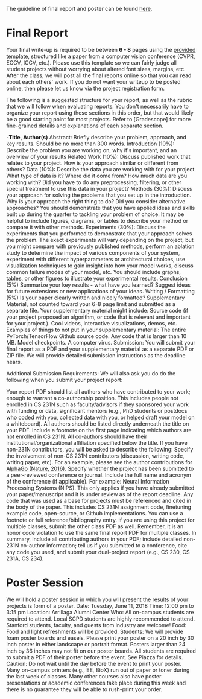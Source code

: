 The guideline of final report and poster can be found [here](http://cs231n.stanford.edu/project.html).<br/>
# Final Report
Your final write-up is required to be between **6 - 8** pages using the [provided template](http://www.pamitc.org/cvpr15/files/cvpr2015AuthorKit.zip), structured like a paper from a computer vision conference (CVPR, ECCV, ICCV, etc.). Please use this template so we can fairly judge all student projects without worrying about altered font sizes, margins, etc. After the class, we will post all the final reports online so that you can read about each others' work. If you do not want your writeup to be posted online, then please let us know via the project registration form.

The following is a suggested structure for your report, as well as the rubric that we will follow when evaluating reports. You don't necessarily have to organize your report using these sections in this order, but that would likely be a good starting point for most projects.
Refer to [Gradescope] for more fine-grained details and explanations of each separate section.

-**Title, Author(s)**
Abstract: Briefly describe your problem, approach, and key results. Should be no more than 300 words.
Introduction (10%): Describe the problem you are working on, why it's important, and an overview of your results
Related Work (10%): Discuss published work that relates to your project. How is your approach similar or different from others?
Data (10%): Describe the data you are working with for your project. What type of data is it? Where did it come from? How much data are you working with? Did you have to do any preprocessing, filtering, or other special treatment to use this data in your project?
Methods (30%): Discuss your approach for solving the problems that you set up in the introduction. Why is your approach the right thing to do? Did you consider alternative approaches? You should demonstrate that you have applied ideas and skills built up during the quarter to tackling your problem of choice. It may be helpful to include figures, diagrams, or tables to describe your method or compare it with other methods.
Experiments (30%): Discuss the experiments that you performed to demonstrate that your approach solves the problem. The exact experiments will vary depending on the project, but you might compare with previously published methods, perform an ablation study to determine the impact of various components of your system, experiment with different hyperparameters or architectural choices, use visualization techniques to gain insight into how your model works, discuss common failure modes of your model, etc. You should include graphs, tables, or other figures to illustrate your experimental results.
Conclusion (5%) Summarize your key results - what have you learned? Suggest ideas for future extensions or new applications of your ideas.
Writing / Formatting (5%) Is your paper clearly written and nicely formatted?
Supplementary Material, not counted toward your 6-8 page limit and submitted as a separate file. Your supplementary material might include:
Source code (if your project proposed an algorithm, or code that is relevant and important for your project.).
Cool videos, interactive visualizations, demos, etc.
Examples of things to not put in your supplementary material:
The entire PyTorch/TensorFlow Github source code.
Any code that is larger than 10 MB.
Model checkpoints.
A computer virus.
Submission: You will submit your final report as a PDF and your supplementary material as a separate PDF or ZIP file. We will provide detailed submission instructions as the deadline nears.

Additional Submission Requirements: We will also ask you do do the following when you submit your project report:

Your report PDF should list all authors who have contributed to your work; enough to warrant a co-authorship position. This includes people not enrolled in CS 231N such as faculty/advisors if they sponsored your work with funding or data, significant mentors (e.g., PhD students or postdocs who coded with you, collected data with you, or helped draft your model on a whiteboard). All authors should be listed directly underneath the title on your PDF. Include a footnote on the first page indicating which authors are not enrolled in CS 231N. All co-authors should have their institutional/organizational affiliation specified below the title.
If you have non-231N contributors, you will be asked to describe the following:
Specify the involvement of non-CS 231N contributors (discussion, writing code, writing paper, etc). For an example, please see the author contributions for [AlphaGo (Nature, 2016)](https://www.nature.com/nature/journal/v529/n7587/full/nature16961.html#author-information).
Specify whether the project has been submitted to a peer-reviewed conference or journal. Include the full name and acronym of the conference (if applicable). For example: Neural Information Processing Systems (NIPS). This only applies if you have already submitted your paper/manuscript and it is under review as of the report deadline.
Any code that was used as a base for projects must be referenced and cited in the body of the paper. This includes CS 231N assignment code, finetuning example code, open-source, or Github implementations. You can use a footnote or full reference/bibliography entry.
If you are using this project for multiple classes, submit the other class PDF as well. Remember, it is an honor code violation to use the same final report PDF for multiple classes.
In summary, include all contributing authors in your PDF; include detailed non-231N co-author information; tell us if you submitted to a conference, cite any code you used, and submit your dual-project report (e.g., CS 230, CS 231A, CS 234).

# Poster Session
We will hold a poster session in which you will present the results of your projects is form of a poster.
Date: Tuesday, June 11, 2018
Time: 12:00 pm to 3:15 pm
Location: Arrillaga Alumni Center
Who: All on-campus students are required to attend. Local SCPD students are highly recommended to attend. Stanford students, faculty, and guests from industry are welcome!
Food: Food and light refreshments will be provided.
Students: We will provide foam poster boards and easels. Please print your poster on a 20 inch by 30 inch poster in either landscape or portrait format. Posters larger than 24 inch by 36 inches may not fit on our poster boards. All students are required to submit a PDF of their poster before the event. See Piazza for details. Caution: Do not wait until the day before the event to print your poster. Many on-campus printers (e.g., EE, BioX) run out of paper or toner during the last week of classes. Many other courses also have poster presentations or academic conferences take place during this week and there is no guarantee they will be able to rush-print your order.
